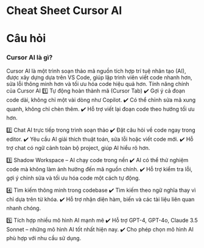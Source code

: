 # Cheat Sheet Cursor AI

# Câu hỏi

### Cursor AI là gì?
Cursor AI là một trình soạn thảo mã nguồn tích hợp trí tuệ nhân tạo (AI), được xây dựng dựa trên VS Code, giúp lập trình viên viết code nhanh hơn, sửa lỗi thông minh hơn và tối ưu hóa code hiệu quả hơn.
Tính năng chính của Cursor AI
1️⃣ Tự động hoàn thành mã (Cursor Tab)
✔️ Gợi ý cả đoạn code dài, không chỉ một vài dòng như Copilot.
✔️ Có thể chỉnh sửa mã xung quanh, không chỉ chèn thêm.
✔️ Hỗ trợ viết lại đoạn code theo hướng tối ưu hơn.

2️⃣ Chat AI trực tiếp trong trình soạn thảo
✔️ Đặt câu hỏi về code ngay trong editor.
✔️ Yêu cầu AI giải thích thuật toán, sửa lỗi hoặc viết code mới.
✔️ Hỗ trợ chat có ngữ cảnh toàn bộ project, giúp AI hiểu rõ hơn.

3️⃣ Shadow Workspace – AI chạy code trong nền
✔️ AI có thể thử nghiệm code mà không làm ảnh hưởng đến mã nguồn chính.
✔️ Hỗ trợ kiểm tra lỗi, gợi ý chỉnh sửa và tối ưu hóa code một cách tự động.

4️⃣ Tìm kiếm thông minh trong codebase
✔️ Tìm kiếm theo ngữ nghĩa thay vì chỉ dựa trên từ khóa.
✔️ Hỗ trợ nhận diện hàm, biến và các tài liệu liên quan nhanh chóng.

5️⃣ Tích hợp nhiều mô hình AI mạnh mẽ
✔️ Hỗ trợ GPT-4, GPT-4o, Claude 3.5 Sonnet – những mô hình AI tốt nhất hiện nay.
✔️ Cho phép chọn mô hình AI phù hợp với nhu cầu sử dụng.
